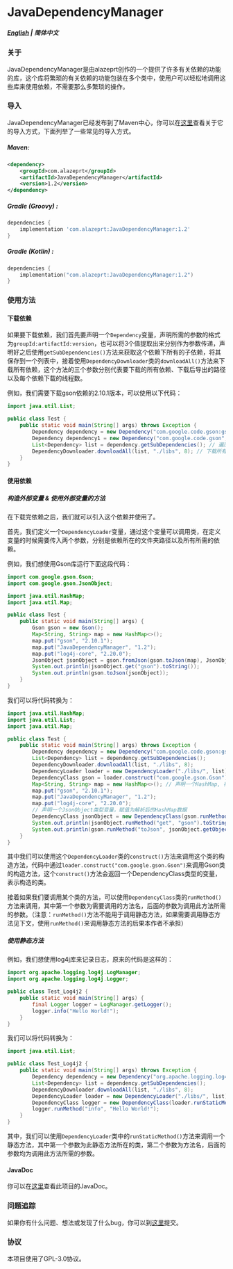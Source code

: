 # JavaDependencyManager
##### [English](./README.md) | 简体中文

### 关于

JavaDependencyManager是由alazeprt创作的一个提供了许多有关依赖的功能的库，这个库将繁琐的有关依赖的功能包装在多个类中，使用户可以轻松地调用这些库来使用依赖，不需要那么多繁琐的操作。

### 导入

JavaDependencyManager已经发布到了Maven中心，你可以在[这里](https://mvnrepository.com/artifact/com.alazeprt/JavaDependencyManager)查看关于它的导入方式，下面列举了一些常见的导入方式。

##### Maven:
```xml
<dependency>
    <groupId>com.alazeprt</groupId>
    <artifactId>JavaDependencyManager</artifactId>
    <version>1.2</version>
</dependency>
```

##### Gradle (Groovy) :
```groovy
dependencies {
    implementation 'com.alazeprt:JavaDependencyManager:1.2'
}
```

##### Gradle (Kotlin) :
```kotlin
dependencies {
    implementation("com.alazeprt:JavaDependencyManager:1.2")
}
```

### 使用方法

#### 下载依赖

如果要下载依赖，我们首先要声明一个`Dependency`变量，声明所需的参数的格式为`groupId:artifactId:version`，也可以将3个值提取出来分别作为参数传递，声明好之后使用`getSubDependencies()`方法来获取这个依赖下所有的子依赖，将其保存到一个列表中，接着使用`DependencyDownloader`类的`downloadAll()`方法来下载所有依赖，这个方法的三个参数分别代表要下载的所有依赖、下载后导出的路径以及每个依赖下载的线程数。

例如，我们需要下载gson依赖的2.10.1版本，可以使用以下代码：

```java
import java.util.List;

public class Test {
    public static void main(String[] args) throws Exception {
        Dependency dependency = new Dependency("com.google.code.gson:gson:2.10.1"); // 最快捷的定义方式
        Dependency dependency1 = new Dependency("com.google.code.gson", "gson", "2.10.1"); // 这样也可以
        List<Dependency> list = dependency.getSubDependencies(); // 遍历所有此依赖项的子依赖
        DependencyDownloader.downloadAll(list, "./libs", 8); // 下载所有依赖到./libs文件夹, 每个依赖使用8线程下载
    }
}
```

#### 使用依赖

##### 构造外部变量 & 使用外部变量的方法

在下载完依赖之后，我们就可以引入这个依赖并使用了。

首先，我们定义一个`DependencyLoader`变量，通过这个变量可以调用类，在定义变量的时候需要传入两个参数，分别是依赖所在的文件夹路径以及所有所需的依赖。

例如，我们想使用Gson库运行下面这段代码：

```java
import com.google.gson.Gson;
import com.google.gson.JsonObject;

import java.util.HashMap;
import java.util.Map;

public class Test {
    public static void main(String[] args) {
        Gson gson = new Gson();
        Map<String, String> map = new HashMap<>();
        map.put("gson", "2.10.1");
        map.put("JavaDependencyManager", "1.2");
        map.put("log4j-core", "2.20.0");
        JsonObject jsonObject = gson.fromJson(gson.toJson(map), JsonObject.class);
        System.out.println(jsonObject.get("gson").toString());
        System.out.println(gson.toJson(jsonObject));
    }
}
```

我们可以将代码转换为：

```java
import java.util.HashMap;
import java.util.List;
import java.util.Map;

public class Test {
    public static void main(String[] args) throws Exception {
        Dependency dependency = new Dependency("com.google.code.gson:gson:2.10.1");
        List<Dependency> list = dependency.getSubDependencies();
        DependencyDownloader.downloadAll(list, "./libs", 8);
        DependencyLoader loader = new DependencyLoader("./libs/", list); // 加载libs文件夹中的所有依赖
        DependencyClass gson = loader.construct("com.google.gson.Gson"); // 声明一个Gson类型变量
        Map<String, String> map = new HashMap<>(); // 声明一个HashMap, 存Json数据
        map.put("gson", "2.10.1");
        map.put("JavaDependencyManager", "1.2");
        map.put("log4j-core", "2.20.0");
        // 声明一个JsonObject类型变量，赋值为解析后的HashMap数据
        DependencyClass jsonObject = new DependencyClass(gson.runMethod("fromJson", gson.runMethod("toJson", map), loader.getLocalClass("com.google.gson.JsonObject")));
        System.out.println(jsonObject.runMethod("get", "gson").toString()); // 调用方法
        System.out.println(gson.runMethod("toJson", jsonObject.getObject()).toString()); // 同上
    }
}
```

其中我们可以使用这个`DependencyLoader`类的`construct()`方法来调用这个类的构造方法，代码中通过`loader.construct("com.google.gson.Gson")`来调用Gson类的构造方法，这个`construct()`方法会返回一个DependencyClass类型的变量，表示构造的类。

接着如果我们要调用某个类的方法，可以使用`DependencyClass`类的`runMethod()`方法来调用，其中第一个参数为需要调用的方法名，后面的参数为调用此方法所需的参数。（注意：`runMethod()`方法不能用于调用静态方法，如果需要调用静态方法见下文，使用`runMethod()`来调用静态方法的后果本作者不承担）

##### 使用静态方法

例如，我们想使用log4j库来记录日志，原来的代码是这样的：

```java
import org.apache.logging.log4j.LogManager;
import org.apache.logging.log4j.Logger;

public class Test_Log4j2 {
    public static void main(String[] args) {
        final Logger logger = LogManager.getLogger();
        logger.info("Hello World!");
    }
}
```

我们可以将代码转换为：

```java
import java.util.List;

public class Test_Log4j2 {
    public static void main(String[] args) throws Exception {
        Dependency dependency = new Dependency("org.apache.logging.log4j:log4j-core:2.20.0");
        List<Dependency> list = dependency.getSubDependencies();
        DependencyDownloader.downloadAll(list, "./libs", 8);
        DependencyLoader loader = new DependencyLoader("./libs/", list); // 加载libs文件夹中的所有依赖
        DependencyClass logger = new DependencyClass(loader.runStaticMethod("org.apache.logging.log4j.LogManager", "getLogger", Test.class));
        logger.runMethod("info", "Hello World!");
    }
}
```

其中，我们可以使用`DependencyLoader`类中的`runStaticMethod()`方法来调用一个静态方法，其中第一个参数为此静态方法所在的类，第二个参数为方法名，后面的参数均为调用此方法所需的参数。

#### JavaDoc

你可以在[这里](https://docs.alazeprt.com/)查看此项目的JavaDoc。

### 问题追踪

如果你有什么问题、想法或发现了什么bug，你可以到[这里](https://github.com/alazeprt/JavaDependencyManager/issues)提交。

### 协议

本项目使用了GPL-3.0协议。